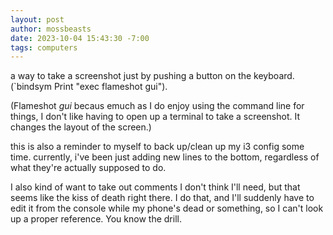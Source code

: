 ```yaml
---
layout: post
author: mossbeasts
date: 2023-10-04 15:43:30 -7:00
tags: computers
---
```


a way to take a screenshot just by pushing a button on the keyboard. (`bindsym Print "exec flameshot gui").

(Flameshot *gui* becaus emuch as I do enjoy using the command line for things, I don't like having to open up a terminal to take a screenshot. It changes the layout of the screen.)

this is also a reminder to myself to back up/clean up my i3 config some time. currently, i've been just adding new lines to the bottom, regardless of what they're actually supposed to do.

I also kind of want to take out comments I don't think I'll need, but that seems like the kiss of death right there. I do that, and I'll suddenly have to edit it from the console while my phone's dead or something, so I can't look up a proper reference. You know the drill.
